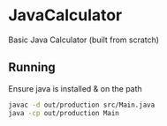 # JavaCalculator
Basic Java Calculator (built from scratch)

## Running
Ensure java is installed & on the path

```bash
javac -d out/production src/Main.java
java -cp out/production Main
```